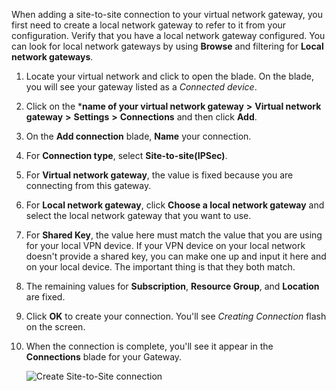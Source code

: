 When adding a site-to-site connection to your virtual network gateway, you first need to create a local network gateway to refer to it from your configuration. Verify that you have a local network gateway configured. You can look for local network gateways by using **Browse** and filtering for **Local network gateways**.

1. Locate your virtual network and click to open the blade. On the blade, you will see your gateway listed as a *Connected device*.
2. Click on the ***name of your virtual network gateway** **>** **Virtual network gateway** **>**  **Settings** **>**  **Connections** and then click **Add**.
3. On the **Add connection** blade, **Name** your connection. 
4. For **Connection type**, select **Site-to-site(IPSec)**.
5. For **Virtual network gateway**, the value is fixed because you are connecting from this gateway.
6. For **Local network gateway**, click **Choose a local network gateway** and select the local network gateway that you want to use. 
7. For **Shared Key**, the value here must match the value that you are using for your local VPN device. If your VPN device on your local network doesn't provide a shared key, you can make one up and input it here and on your local device. The important thing is that they both match.
8. The remaining values for **Subscription**, **Resource Group**, and **Location** are fixed.
9. Click **OK** to create your connection. You'll see *Creating Connection* flash on the screen.
10. When the connection is complete, you'll see it appear in the **Connections** blade for your Gateway.

	![Create Site-to-Site connection](./media/vpn-gateway-add-site-to-site-connection-rm-portal/s2sconnect.png)